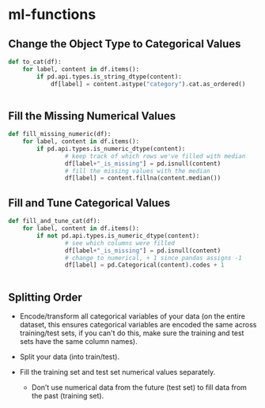 # ml-functions

## Change the Object Type to Categorical Values

```python
def to_cat(df):
    for label, content in df.items():
        if pd.api.types.is_string_dtype(content):
            df[label] = content.astype("category").cat.as_ordered()
            
```

## Fill the Missing Numerical Values


```python
def fill_missing_numeric(df):
    for label, content in df.items():
        if pd.api.types.is_numeric_dtype(content):
                # keep track of which rows we've filled with median
                df[label+"_is_missing"] = pd.isnull(content)
                # fill the missing values with the median
                df[label] = content.fillna(content.median())
 ```
## Fill and Tune Categorical Values

```python
def fill_and_tune_cat(df):
    for label, content in df.items():
        if not pd.api.types.is_numeric_dtype(content):
                # see which columns were filled
                df[label+"_is_missing"] = pd.isnull(content)
                # change to numerical, + 1 since pandas assigns -1
                df[label] = pd.Categorical(content).codes + 1
                
```

## Splitting Order

* Encode/transform all categorical variables of your data (on the entire dataset, this ensures categorical variables are encoded the same across training/test sets, if you can't do this, make sure the training and test sets have the same column names).

* Split your data (into train/test).

* Fill the training set and test set numerical values separately.

    * Don’t use numerical data from the future (test set) to fill data from the past (training set).


